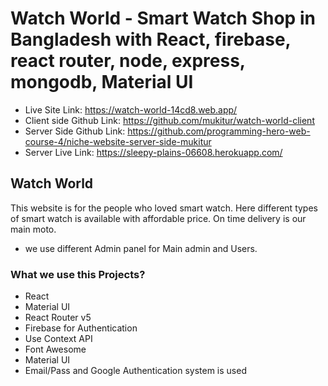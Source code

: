 # Watch World - Smart Watch Shop in Bangladesh with React, firebase, react router, node, express, mongodb, Material UI

- Live Site Link: https://watch-world-14cd8.web.app/
- Client side Github Link: https://github.com/mukitur/watch-world-client
- Server Side Github Link: https://github.com/programming-hero-web-course-4/niche-website-server-side-mukitur
- Server Live Link: https://sleepy-plains-06608.herokuapp.com/

## Watch World

This website is for the people who loved smart watch. Here different types of smart watch is available with affordable price. On time delivery is our main moto.

- we use different Admin panel for Main admin and Users.

### What we use this Projects?

- React
- Material UI
- React Router v5
- Firebase for Authentication
- Use Context API
- Font Awesome
- Material UI
- Email/Pass and Google Authentication system is used
